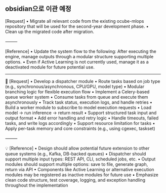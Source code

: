 ## obsidian으로 이관 예정

[Request]
	•	Migrate all relevant code from the existing ocube-mlops repository that will be used for the second-year development phase.
	•	Clean up the migrated code after migration.

⸻

[Reference]
	•	Update the system flow to the following:
After executing the engine, manage outputs through a modular structure supporting multiple options.
	•	Even if Active Learning is not currently used, manage it as a deactivated module for future potential use.




---

📌 [Request]
	•	Develop a dispatcher module
	•	Route tasks based on job type (e.g., synchronous/asynchronous, CPU/GPU, model type)
	•	Modular branching logic for flexible execution flow
	•	Implement a Celery-based queue worker system
	•	Consume tasks from queue and execute them asynchronously
	•	Track task status, execution logs, and handle retries
	•	Build a worker module to subscribe to model execution requests
	•	Load model → run inference → return result
	•	Support structured task input and output format
	•	Add error handling and retry logic
	•	Handle timeouts, failed tasks, and write logs accordingly
	•	Support resource limitation for tasks
	•	Apply per-task memory and core constraints (e.g., using cgexec, taskset)

⸻

💡 [Reference]
	•	Design should allow potential future extension to other queue systems (e.g., Kafka, DB-backed queues)
	•	Dispatcher should support multiple input types: REST API, CLI, scheduled jobs, etc.
	•	Output modules should support multiple options: save to file, generate graph, return via API
	•	Components like Active Learning or alternative execution modules may be registered as inactive modules for future use
	•	Emphasize clean code structure, test coverage, logging, and exception handling throughout the implementation
